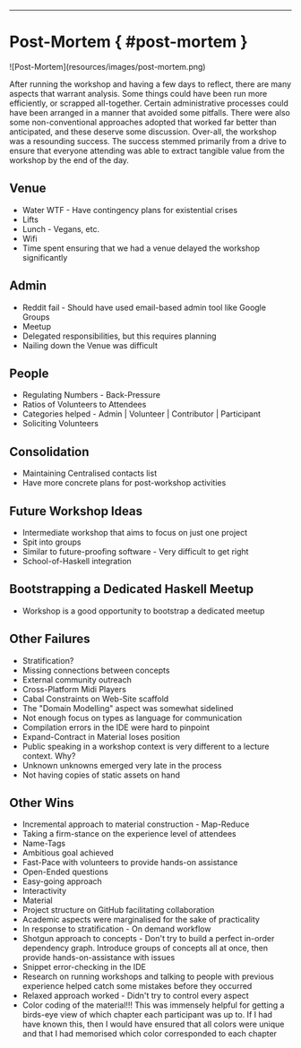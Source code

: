 
----

# Post-Mortem { #post-mortem }

<!-- Image taken from http://vimeo.com/amegraphic -->

<div class="center nopad"> ![Post-Mortem](resources/images/post-mortem.png) </div>

After running the workshop and having a few days to reflect, there are
many aspects that warrant analysis. Some things could have been run
more efficiently, or scrapped all-together. Certain administrative
processes could have been arranged in a manner that avoided some pitfalls.
There were also some non-conventional approaches adopted that worked
far better than anticipated, and these deserve some discussion.
Over-all, the workshop was a resounding success. The success stemmed
primarily from a drive to ensure that everyone attending was able to
extract tangible value from the workshop by the end of the day.

## Venue

* Water WTF - Have contingency plans for existential crises
* Lifts
* Lunch - Vegans, etc.
* Wifi
* Time spent ensuring that we had a venue delayed the workshop significantly

## Admin

* Reddit fail - Should have used email-based admin tool like Google Groups
* Meetup
* Delegated responsibilities, but this requires planning
* Nailing down the Venue was difficult

## People

* Regulating Numbers - Back-Pressure
* Ratios of Volunteers to Attendees
* Categories helped - Admin | Volunteer | Contributor | Participant
* Soliciting Volunteers

## Consolidation

* Maintaining Centralised contacts list
* Have more concrete plans for post-workshop activities

## Future Workshop Ideas

* Intermediate workshop that aims to focus on just one project
* Spit into groups
* Similar to future-proofing software - Very difficult to get right
* School-of-Haskell integration

## Bootstrapping a Dedicated Haskell Meetup

* Workshop is a good opportunity to bootstrap a dedicated meetup

## Other Failures

* Stratification?
* Missing connections between concepts
* External community outreach
* Cross-Platform Midi Players
* Cabal Constraints on Web-Site scaffold
* The "Domain Modelling" aspect was somewhat sidelined
* Not enough focus on types as language for communication
* Compilation errors in the IDE were hard to pinpoint
* Expand-Contract in Material loses position
* Public speaking in a workshop context is very different
  to a lecture context. Why?
* Unknown unknowns emerged very late in the process
* Not having copies of static assets on hand

## Other Wins

* Incremental approach to material construction - Map-Reduce
* Taking a firm-stance on the experience level of attendees
* Name-Tags
* Ambitious goal achieved
* Fast-Pace with volunteers to provide hands-on assistance
* Open-Ended questions
* Easy-going approach
* Interactivity
* Material
* Project structure on GitHub facilitating collaboration
* Academic aspects were marginalised for the sake of practicality
* In response to stratification - On demand workflow
* Shotgun approach to concepts - Don't try to build a perfect
  in-order dependency graph. Introduce groups of concepts all
  at once, then provide hands-on-assistance with issues
* Snippet error-checking in the IDE
* Research on running workshops and talking to people with
  previous experience helped catch some mistakes before they
  occurred
* Relaxed approach worked - Didn't try to control every aspect
* Color coding of the material!!! This was immensely helpful for getting
  a birds-eye view of which chapter each participant was up to. If I had
  have known this, then I would have ensured that all colors were unique
  and that I had memorised which color corresponded to each chapter
